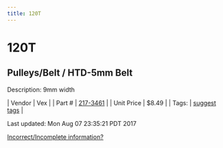 ```yaml
---
title: 120T
---
```


# 120T
## Pulleys/Belt / HTD-5mm Belt
Description: 	9mm width 

| Vendor | Vex | 
| Part # | [217-3461](http://www.vexrobotics.com/vexpro/motion/belts-and-pulleys/htdbelts9.html) | 
| Unit Price | $8.49 | 
| Tags: | [suggest tags](https://docs.google.com/forms/d/e/1FAIpQLSeWyY8v3RgOty-MyWmh9U0iivNYN_molChYyS-0U-o-kOAv_g/viewform) | 

Last updated: Mon Aug 07 23:35:21 PDT 2017

 [Incorrect/Incomplete information?](https://docs.google.com/forms/d/e/1FAIpQLSeWyY8v3RgOty-MyWmh9U0iivNYN_molChYyS-0U-o-kOAv_g/viewform)